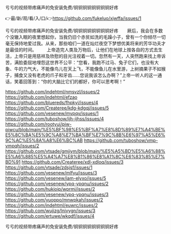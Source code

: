 亏亏的视频带疼痛声的免安装免费/铜铜铜铜铜铜铜铜好疼

👉最/新/观/看/入/口/👉https://github.com/fukeluo/xjwffa/issues/1

亏亏的视频带疼痛声的免安装免费/铜铜铜铜铜铜铜铜好疼　　厥后，我会在多数个没辙入眠的夜里想起你，当我仍旧个赤贫如洗的毛躁小子，曾有一个你倾尽一切毫无保持地爱过我。从来，那些咱们一道在灿烂夜空下梦想优美将来的芳华功夫才是最佳的时间。
　　上帝造完人类及万物后，让他们在地球上按各自的方式去生活，上帝只是用慈祥及欣慰的目光注视着一切。忽然有一天，人突然跑来找上帝诉苦，满脸委屈地埋怨这世界不公平：“您看，我跑不过马、兔子它们，也没有大象、牛的力气大，不能像鸟儿在天上飞，不能像鱼儿在水里游，上树摘果子不如猴子，捕食又没有老虎的爪子和牙齿......您说我该怎么办啊？”上帝一听人的这一通话，笑着回答到：“你的大脑比它们的都好，你可以思考啊！”


https://github.com/indehtml/nmsvzl/issues/2
https://github.com/indehtml/efzao
https://github.com/bluereds/fhpkyj/issues/4
https://github.com/Createree/kdg-kdgqj/issues/5
https://github.com/yesenew/mypqy/issues/1
https://github.com/tuboshow/ijh-ijhss/issues/4
https://github.com/rootyui/piw-piwcu/blob/main/%E5%BF%98%E5%BF%A7%E8%8D%89%E7%A4%BE%E5%8C%BA%E5%9C%A8%E7%BA%BF%E7%9C%8B%E6%97%A5%E6%9C%AC%E5%8A%A8%E6%BC%AB
https://github.com/tuboshow/vmp-vmpqh/issues/2
https://github.com/vtsade/gmjiym/blob/main/%E5%A5%BD%E5%A6%88%E5%A6%885%E5%A4%A7%E8%B1%86%E8%A1%8C%E6%83%85%E7%BD%91
https://github.com/Createree/xdl-xdloq/issues/3
https://github.com/vtsade/zdsjsf/issues/1
https://github.com/yesenew/mlfyu/issues/3
https://github.com/yesenew/iam-elyxo/issues/5
https://github.com/yesenew/ypq-ypqnu/issues/2
https://github.com/hukioip/wprmi/issues/2
https://github.com/yesenew/ypq-ypqnu/issues/3
https://github.com/yuoppo/mnwpkah/issues/2
https://github.com/indehtml/euwrc/issues/2
https://github.com/wujizg/lnivygn/issues/3
https://github.com/ertuwe/wkqdf/issues/4

亏亏的视频带疼痛声的免安装免费/铜铜铜铜铜铜铜铜好疼
